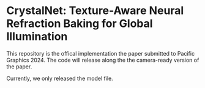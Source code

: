 # CrystalNet: Texture-Aware Neural Refraction Baking for Global Illumination
This repository is the offical implementation the paper submitted to Pacific Graphics 2024. The code will release along the the camera-ready version of the paper.

Currently, we only released the model file.
